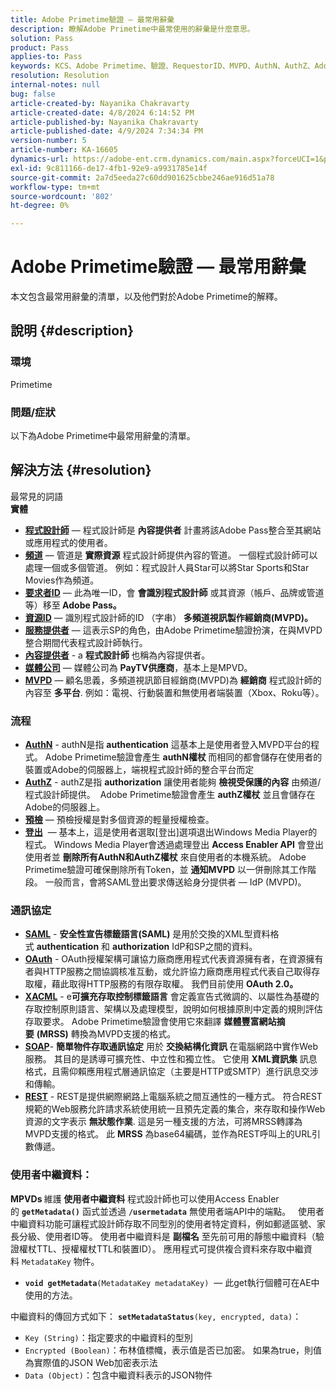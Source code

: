 ```yaml
---
title: Adobe Primetime驗證 — 最常用辭彙
description: 瞭解Adobe Primetime中最常使用的辭彙是什麼意思。
solution: Pass
product: Pass
applies-to: Pass
keywords: KCS、Adobe Primetime、驗證、RequestorID、MVPD、AuthN、AuthZ、Adobe Pass
resolution: Resolution
internal-notes: null
bug: false
article-created-by: Nayanika Chakravarty
article-created-date: 4/8/2024 6:14:52 PM
article-published-by: Nayanika Chakravarty
article-published-date: 4/9/2024 7:34:34 PM
version-number: 5
article-number: KA-16605
dynamics-url: https://adobe-ent.crm.dynamics.com/main.aspx?forceUCI=1&pagetype=entityrecord&etn=knowledgearticle&id=db4a38e4-d3f5-ee11-a1fe-6045bd006295
exl-id: 9c811166-de17-4fb1-92e9-a9931785e14f
source-git-commit: 2a7d5eeda27c60dd901625cbbe246ae916d51a78
workflow-type: tm+mt
source-wordcount: '802'
ht-degree: 0%

---
```


# Adobe Primetime驗證 — 最常用辭彙


本文包含最常用辭彙的清單，以及他們對於Adobe Primetime的解釋。

## 說明 {#description}


### 環境

Primetime

### 問題/症狀

以下為Adobe Primetime中最常用辭彙的清單。


## 解決方法 {#resolution}

最常見的詞語<br>
<b>實體</b>

- <u><b>程式設計師</b></u>  — 程式設計師是 <b>內容提供者</b> 計畫將該Adobe Pass整合至其網站或應用程式的使用者。
- <u><b>頻道</b></u>  — 管道是 <b>實際資源</b> 程式設計師提供內容的管道。 一個程式設計師可以處理一個或多個管道。 例如：程式設計人員Star可以將Star Sports和Star Movies作為頻道。
- <u><b>要求者ID</b></u>  — 此為唯一ID，會 <b>會識別程式設計師</b> 或其資源（帳戶、品牌或管道等）移至<b> Adobe Pass。 </b>
- <u><b>資源ID</b></u>  — 識別程式設計師的ID （字串）<b> 多頻道視訊製作經銷商(MVPD)。 </b>
- <u><b>服務提供者</b></u>  — 這表示SP的角色，由Adobe Primetime驗證扮演，在與MVPD整合期間代表程式設計師執行。
- <u><b>內容提供者</b></u> - a <b>程式設計師 </b>也稱為內容提供者。
- <u><b>媒體公司</b></u>  — 媒體公司為 <b>PayTV供應商</b>，基本上是MPVD。
- <u><b>MVPD</b></u>  — 顧名思義，多頻道視訊節目經銷商(MVPD)為 <b>經銷商</b> 程式設計師的內容至 <b>多平台</b>. 例如：電視、行動裝置和無使用者端裝置（Xbox、Roku等）。


### 流程

- <u><b>AuthN</b></u> - authN是指 <b>authentication</b> 這基本上是使用者登入MVPD平台的程式。 Adobe Primetime驗證會產生 <b>authN權杖 </b>而相同的都會儲存在使用者的裝置或Adobe的伺服器上，端視程式設計師的整合平台而定
- <u><b>AuthZ</b></u> - authZ是指 <b>authorization</b> 讓使用者能夠 <b>檢視受保護的內容</b> 由頻道/程式設計師提供。  Adobe Primetime驗證會產生 <b>authZ權杖</b> 並且會儲存在Adobe的伺服器上。
- <u><b>預檢</b></u>  — 預檢授權是對多個資源的輕量授權檢查。
- <u><b>登出</b></u>  — 基本上，這是使用者選取[登出]選項退出Windows Media Player的程式。 Windows Media Player會透過處理登出 <b>Access Enabler API</b> 會登出使用者並 <b>刪除所有AuthN和AuthZ權杖</b> 來自使用者的本機系統。 Adobe Primetime驗證可確保刪除所有Token，並 <b>通知MVPD</b> 以一併刪除其工作階段。 一般而言，會將SAML登出要求傳送給身分提供者 — IdP (MVPD)。




### 通訊協定

- <b><u>SAML</u></b> - <b>安全性宣告標籤語言(SAML)</b> 是用於交換的XML型資料格式 <b>authentication</b> 和 <b>authorization</b> IdP和SP之間的資料。
- <u><b>OAuth</b></u> - OAuth授權架構可讓協力廠商應用程式代表資源擁有者，在資源擁有者與HTTP服務之間協調核准互動，或允許協力廠商應用程式代表自己取得存取權，藉此取得HTTP服務的有限存取權。 我們目前使用 <b>OAuth 2.0。</b>
- <b><u>XACML</u></b> - e<b>可擴充存取控制標籤語言</b> 會定義宣告式微調的、以屬性為基礎的存取控制原則語言、架構以及處理模型，說明如何根據原則中定義的規則評估存取要求。 Adobe Primetime驗證會使用它來翻譯 <b>媒體豐富網站摘要</b> <b>(MRSS)</b> 轉換為MVPD支援的格式。
- <b><u>SOAP</u></b>- <b>簡單物件存取通訊協定</b> 用於 <b>交換結構化資訊 </b>在電腦網路中實作Web服務。 其目的是誘導可擴充性、中立性和獨立性。 它使用 <b>XML資訊集</b> 訊息格式，且需仰賴應用程式層通訊協定（主要是HTTP或SMTP）進行訊息交涉和傳輸。
- <u><b>REST</b></u> - REST是提供網際網路上電腦系統之間互通性的一種方式。 符合REST規範的Web服務允許請求系統使用統一且預先定義的集合，來存取和操作Web資源的文字表示 <b>無狀態作業</b>. 這是另一種支援的方法，可將MRSS轉譯為MVPD支援的格式。 此 <b>MRSS</b> 為base64編碼，並作為REST呼叫上的URL引數傳遞。


### 使用者中繼資料：

<b>MPVDs </b>維護<b> 使用者中繼資料</b> 程式設計師也可以使用Access Enabler的 <b>`getMetadata()`</b> 函式並透過 <b>`/usermetadata`</b> 無使用者端API中的端點。
 
使用者中繼資料功能可讓程式設計師存取不同型別的使用者特定資料，例如郵遞區號、家長分級、使用者ID等。 使用者中繼資料是 <b>副檔名</b> 至先前可用的靜態中繼資料（驗證權杖TTL、授權權杖TTL和裝置ID）。 應用程式可提供複合資料來存取中繼資料 `MetadataKey` 物件。

- <b>`void getMetadata`</b>`(MetadataKey metadataKey)`  — 此get執行個體可在AE中使用的方法。


中繼資料的傳回方式如下： <b>`setMetadataStatus`</b>`(key, encrypted, data)`：

- `Key (String)`：指定要求的中繼資料的型別
- `Encrypted (Boolean)`：布林值標幟，表示值是否已加密。 如果為true，則值為實際值的JSON Web加密表示法
- `Data (Object)`：包含中繼資料表示的JSON物件
